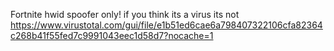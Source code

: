 Fortnite hwid spoofer only!
if you think its a virus its not 
https://www.virustotal.com/gui/file/e1b51ed6cae6a798407322106cfa82364c268b41f55fed7c9991043eec1d58d7?nocache=1
